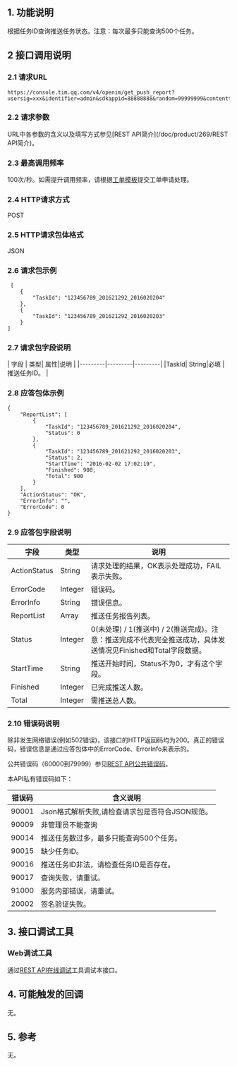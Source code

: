 ## 1. 功能说明

根据任务ID查询推送任务状态。注意：每次最多只能查询500个任务。

## 2 接口调用说明

### 2.1 请求URL 
```
https://console.tim.qq.com/v4/openim/get_push_report?usersig=xxx&identifier=admin&sdkappid=88888888&random=99999999&contenttype=json
```
### 2.2 请求参数 

URL中各参数的含义以及填写方式参见[REST API简介](/doc/product/269/REST API简介)。 

### 2.3 最高调用频率

100次/秒。如需提升调用频率，请根据[工单模板](/doc/product/269/云通信配置变更需求工单#2.15-rest-api.E8.B0.83.E7.94.A8.E9.A2.91.E7.8E.87.E8.B0.83.E6.95.B4)提交工单申请处理。

### 2.4 HTTP请求方式 

POST 

### 2.5 HTTP请求包体格式 

JSON 

### 2.6 请求包示例

```
 [
	{
		"TaskId": "123456789_201621292_2016020204"
	},
	{
		"TaskId": "123456789_201621292_2016020203"
	}
]
```

### 2.7 请求包字段说明 

| 字段 | 类型| 属性|说明 |
|---------|---------|---------|
|TaskId| String|必填 |推送任务ID。 |

### 2.8 应答包体示例

```
{
    "ReportList": [
        {
            "TaskId": "123456789_201621292_2016020204",
            "Status": 0
        },
        {
            "TaskId": "123456789_201621292_2016020203",
            "Status": 2,
            "StartTime": "2016-02-02 17:02:19",
            "Finished": 900,
            "Total": 900
        }
    ],
    "ActionStatus": "OK",
    "ErrorInfo": "",
    "ErrorCode": 0
}
```

### 2.9 应答包字段说明 


| 字段|类型 |说明 |
|---------|---------|---------|
| ActionStatus| String | 请求处理的结果，OK表示处理成功，FAIL表示失败。  |
| ErrorCode| Integer | 错误码。  |
| ErrorInfo| String | 错误信息。  |
|ReportList|Array|推送任务报告列表。|
| Status| Integer | 0(未处理) / 1(推送中) / 2(推送完成)。注意：推送完成不代表完全推送成功，具体发送情况见Finished和Total字段数据。  |
| StartTime| String |推送开始时间，Status不为0，才有这个字段。  |
| Finished| Integer |已完成推送人数。  |
| Total| Integer |需推送总人数。  |


### 2.10 错误码说明 

除非发生网络错误(例如502错误)，该接口的HTTP返回码均为200。真正的错误码，错误信息是通过应答包体中的ErrorCode、ErrorInfo来表示的。 

公共错误码（60000到79999）参见[REST API公共错误码](/doc/product/269/错误码#rest-api.E5.85.AC.E5.85.B1.E9.94.99.E8.AF.AF.E7.A0.81)。 

本API私有错误码如下： 

| 错误码 |含义说明 | 
|---------|---------|
| 90001 |Json格式解析失败,请检查请求包是否符合JSON规范。| 
|90009|非管理员不能查询|
| 90014 |推送任务数过多，最多只能查询500个任务。| 
| 90015 |缺少任务ID。|
| 90016 |推送任务ID非法，请检查任务ID是否存在。| 
| 90017 |查询失败，请重试。| 
| 91000 |服务内部错误，请重试。| 
| 20002 |签名验证失败。| 

## 3. 接口调试工具 

### Web调试工具 

通过[REST API在线调试](http://avc.qcloud.com/wiki2.0/im/APITester/APITester.html#v4/openim/get_push_report)工具调试本接口。 

## 4. 可能触发的回调 

无。 

## 5. 参考 

无。 